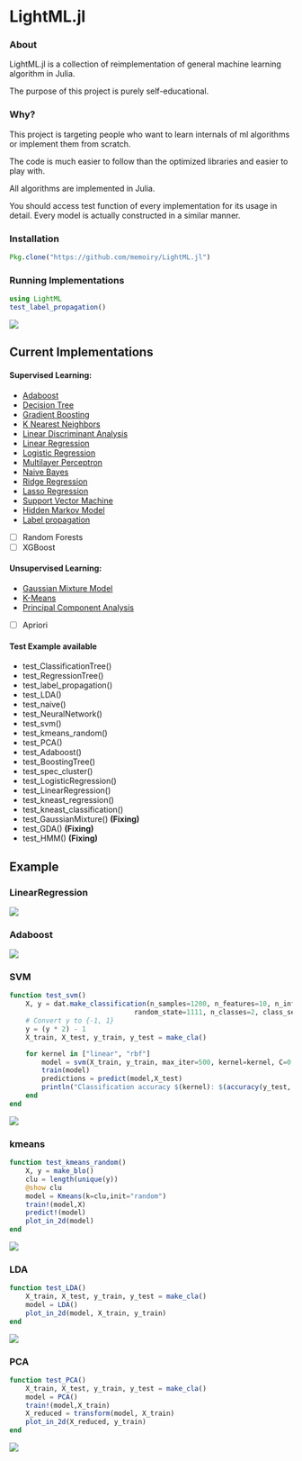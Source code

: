 # LightML.jl

### About
LightML.jl is a collection of reimplementation of general machine learning algorithm in Julia. 

The purpose of this project is purely self-educational.

### Why?

This project is targeting people who want to learn internals of ml algorithms or implement them from scratch.

The code is much easier to follow than the optimized libraries and easier to play with.

All algorithms are implemented in Julia. 

You should access test function of every implementation for its usage in detail. Every model is actually constructed in a similar manner.

### Installation

```julia
Pkg.clone("https://github.com/memoiry/LightML.jl")
```

### Running Implementations

```julia
using LightML
test_label_propagation()
```

![](https:\/\/ooo.0o0.ooo\/2017\/02\/06\/58975f6f57770.png)



## Current Implementations

#### Supervised Learning:
- [Adaboost](src/supervised_learning/adaboost.jl)
- [Decision Tree](src/supervised_learning/decisionTree.jl)
- [Gradient Boosting](src/supervised_learning/GradientBoostingTree.jl)
- [K Nearest Neighbors](src/supervised_learning/kNearestNeighbors.jl)
- [Linear Discriminant Analysis](src/supervised_learning/linearDiscriminantAnalysis.jl)
- [Linear Regression](src/supervised_learning/baseRegression.jl)
- [Logistic Regression](src/supervised_learning/baseRegression.jl)
- [Multilayer Perceptron](src/supervised_learning/neuralNetwork_bp.jl)
- [Naive Bayes](src/supervised_learning/naivdBayes.jl)
- [Ridge Regression](src/supervised_learning/baseRegression.jl)
- [Lasso Regression](src/supervised_learning/baseRegression.jl)
- [Support Vector Machine](src/supervised_learning/support_vector_machine.jl)
- [Hidden Markov Model](src/supervised_learning/hiddenMarkovModel.jl)
- [Label propagation](src/supervised_learning/labelPropagation.jl)
- [ ] Random Forests	
- [ ] XGBoost

#### Unsupervised Learning:

- [Gaussian Mixture Model](src/unsupervised_learning/gaussianMixtureModel.jl)
- [K-Means](src/unsupervised_learning/kMeans.jl)
- [Principal Component Analysis](src/unsupervised_learning/principalComponentAnalysis.jl)
- [ ] Apriori

#### Test Example available 

- test_ClassificationTree()
- test_RegressionTree()
- test_label_propagation()
- test_LDA()
- test_naive()
- test_NeuralNetwork()
- test_svm()
- test_kmeans_random()
- test_PCA()
- test_Adaboost()
- test_BoostingTree()
- test_spec_cluster()
- test_LogisticRegression()
- test_LinearRegression()
- test_kneast_regression()
- test_kneast_classification()
- test_GaussianMixture() **(Fixing)**
- test_GDA() **(Fixing)**
- test_HMM() **(Fixing)**

## Example

### LinearRegression

![](https:\/\/ooo.0o0.ooo\/2017\/03\/11\/58c2cf6a8726e.png)

### Adaboost

![](https:\/\/ooo.0o0.ooo\/2017\/03\/11\/58c2cf69813bb.png)


### SVM

```julia
function test_svm()
    X, y = dat.make_classification(n_samples=1200, n_features=10, n_informative=5,
                               random_state=1111, n_classes=2, class_sep=1.75,)
    # Convert y to {-1, 1}
    y = (y * 2) - 1
    X_train, X_test, y_train, y_test = make_cla()

    for kernel in ["linear", "rbf"]
        model = svm(X_train, y_train, max_iter=500, kernel=kernel, C=0.6)
        train(model)
        predictions = predict(model,X_test)
        println("Classification accuracy $(kernel): $(accuracy(y_test, predictions))")
    end
end
```

![](https:\/\/ooo.0o0.ooo\/2017\/02\/11\/589ee68aaf56d.png)

### kmeans

```julia
function test_kmeans_random()
    X, y = make_blo()
    clu = length(unique(y))
    @show clu
    model = Kmeans(k=clu,init="random")
    train!(model,X)
    predict!(model)
    plot_in_2d(model)
end
```

![](https:\/\/ooo.0o0.ooo\/2017\/02\/18\/58a8445e2114b.png)

### LDA

```julia
function test_LDA()
    X_train, X_test, y_train, y_test = make_cla()
    model = LDA()
    plot_in_2d(model, X_train, y_train)
end
```

![](https:\/\/ooo.0o0.ooo\/2017\/03\/02\/58b82861bade3.png)

### PCA


```julia
function test_PCA()
    X_train, X_test, y_train, y_test = make_cla()
    model = PCA()
    train!(model,X_train)
    X_reduced = transform(model, X_train)
    plot_in_2d(X_reduced, y_train)
end
```

![](https:\/\/ooo.0o0.ooo\/2017\/03\/03\/58b8c8ddc195b.png)




